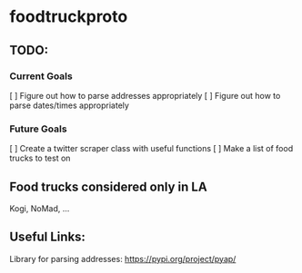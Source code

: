 # foodtruckproto

## TODO:
### Current Goals
[ ] Figure out how to parse addresses appropriately
[ ] Figure out how to parse dates/times appropriately

### Future Goals
[ ] Create a twitter scraper class with useful functions
[ ] Make a list of food trucks to test on


## Food trucks considered only in LA
Kogi, NoMad, ...

## Useful Links:
Library for parsing addresses: https://pypi.org/project/pyap/